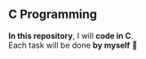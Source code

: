 

## C Programming

**In this repository**, I will **code in C**.  
Each task will be done **by myself** 💪

